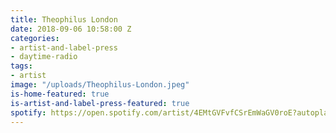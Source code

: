 ```yaml
---
title: Theophilus London
date: 2018-09-06 10:58:00 Z
categories:
- artist-and-label-press
- daytime-radio
tags:
- artist
image: "/uploads/Theophilus-London.jpeg"
is-home-featured: true
is-artist-and-label-press-featured: true
spotify: https://open.spotify.com/artist/4EMtGVFvfCSrEmWaGV0roE?autoplay=true&v=A
---
```


